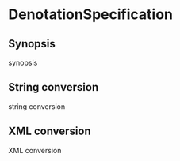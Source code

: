 <h1 class="converter">DenotationSpecification</h1>

## Synopsis

synopsis

## String conversion

string conversion

## XML conversion

XML conversion

